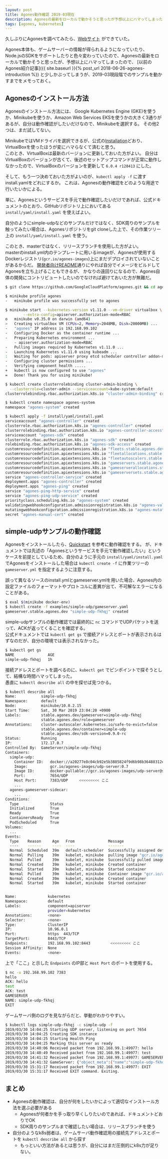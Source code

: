 ```yaml
---
layout: post
title: Agones動作確認 2019-03現在
description: Agonesの最新をローカルで動かそうと思ったが予想以上にハマってしまったので、2019-03現段階でのサンプルを動かすまでをメモっておく。
tags: [agones, kubernetes]
---
```


久しぶりにAgonesを調べてみたら、[Webサイト](https://agones.dev/site/) ができていた。

Agones本体も、ゲームサーバーの情報が得られるようになっていたり、Node.jsのSDKをサポートしたりと色々変わっていたので、Agonesの最新をローカルで動かそうと思ったが、予想以上にハマってしまったので、
[以前のAgones紹介記事]({{ site.baseurl }}{% post_url 2018-06-26-agones-introduction %}) と少しかぶってしまうが、2019-03現段階でのサンプルを動かすまでをメモっておく。

## Agonesのインストール方法

Agonesのインストール方法には、 Google Kubernetes Engine (GKE)を使うか、Minikubeを使うか、Amazon Web Services EKSを使うかの大きく3通りがあるが、自分は動作確認がしたいだけなので、Minikubeを選択する。
その他2つは、まだ試してない。

MinikubeではVMドライバを選択できるが、公式の[Installation](https://agones.dev/site/docs/installation/#setting-up-a-minikube-cluster)どおり、VirtualBoxを使ったほうが変にハマらなくて済むと思う。   
このとき、VirtualBoxは最新のバージョンに更新しておいた方がよい。
自分はVirtualBoxのバージョンが古くて、後述のセットアップコマンドが正常に動作しなかったので、VirtualBoxのバージョンを更新して `6.0.4 r128413` にした。

そして、もう一つ決めておいた方がよいのが、`kubectl apply -f` に渡すinstall.yamlをどれにするか。
これは、Agonesの動作確認をどのような用途で行いたいかによる。

単に、Agonesというサービスを手元で動作確認したいだけであれば、公式ドキュメントのとおり、GitHubリポジトリ上においてある `install/yaml/install.yaml` を使えばよい。

自分のようにsimple-udpなどのサンプルだけではなく、SDK周りのサンプルを触ってみたい場合は、Agonesリポジトリをgit cloneした上で、その作業ツリー上の `install/yaml/install.yaml` を使う。

このとき、masterではなく、リリースブランチを使用した方がよい。   
masterのinstall.yml内のテンプレートに用いるimageが、Agonesが使用するDockerレジストリ(`gcr.io/agones-images`)上にまだデプロイされていないことがあるからだ。
[開発者向けREADME](https://github.com/GoogleCloudPlatform/agones/blob/master/build/README.md)通りにやれば自分でイメージをビルドしてAgonesを立ち上げることもできるが、
かなりの遠回りになるので、Agones自体の開発にコントリビュートしたいのでなければ避けておいた方が無難だ。


```bash
$ git clone https://github.com/GoogleCloudPlatform/agones.git && cd agones && git checkout release-0.9.0-rc

$ minikube profile agones
-   minikube profile was successfully set to agones

$ minikube start --kubernetes-version v1.11.0 --vm-driver virtualbox \
		--extra-config=apiserver.authorization-mode=RBAC
o   minikube v0.35.0 on darwin (amd64)
>   Creating virtualbox VM (CPUs=2, Memory=2048MB, Disk=20000MB) ...
-   "agones" IP address is 192.168.99.102
-   Configuring Docker as the container runtime ...
-   Preparing Kubernetes environment ...
    - apiserver.authorization-mode=RBAC
-   Pulling images required by Kubernetes v1.11.0 ...
-   Launching Kubernetes v1.11.0 using kubeadm ...
:   Waiting for pods: apiserver proxy etcd scheduler controller addon-manager dns
-   Configuring cluster permissions ...
-   Verifying component health .....
+   kubectl is now configured to use "agones"
=   Done! Thank you for using minikube!

$ kubectl create clusterrolebinding cluster-admin-binding \
  --clusterrole=cluster-admin --serviceaccount=kube-system:default
clusterrolebinding.rbac.authorization.k8s.io "cluster-admin-binding" created

$ kubectl create namespace agones-system
namespace "agones-system" created

$ kubectl apply -f install/yaml/install.yaml
serviceaccount "agones-controller" created
clusterrole.rbac.authorization.k8s.io "agones-controller" created
clusterrolebinding.rbac.authorization.k8s.io "agones-controller-access" created
serviceaccount "agones-sdk" created
clusterrole.rbac.authorization.k8s.io "agones-sdk" created
rolebinding.rbac.authorization.k8s.io "agones-sdk-access" created
customresourcedefinition.apiextensions.k8s.io "fleets.stable.agones.dev" created
customresourcedefinition.apiextensions.k8s.io "fleetallocations.stable.agones.dev" created
customresourcedefinition.apiextensions.k8s.io "fleetautoscalers.stable.agones.dev" created
customresourcedefinition.apiextensions.k8s.io "gameservers.stable.agones.dev" created
customresourcedefinition.apiextensions.k8s.io "gameserverallocations.stable.agones.dev" created
customresourcedefinition.apiextensions.k8s.io "gameserversets.stable.agones.dev" created
service "agones-controller-service" created
deployment.apps "agones-controller" created
deployment.apps "agones-ping" created
service "agones-ping-http-service" created
service "agones-ping-udp-service" created
priorityclass.scheduling.k8s.io "agones-system" created
validatingwebhookconfiguration.admissionregistration.k8s.io "agones-validation-webhook" created
mutatingwebhookconfiguration.admissionregistration.k8s.io "agones-mutation-webhook" created
secret "agones-manual-cert" created
```

## simple-udpサンプルの動作確認

Agonesをインストールしたら、[Quickstart](https://agones.dev/site/docs/getting-started/create-gameserver/) を参考に動作確認をする。
が、ドキュメントでは先述の「Agonesというサービスを手元で動作確認したい」というケースを前提としているため、自分のように手元の `install/yaml/install.yaml` でAgonesをインストールした場合は `kubectl create -f` に作業ツリーの `gameserver.yml` を指定するように注意する。

誤って異なるソースのinstall.ymlとgameserver.ymlを用いた場合、Agones内の設定ファイルのフォーマットやプロトコルに差異が出て、不可解なエラーになることがある。

```bash
$ eval $(minikube docker-env)
$ kubectl create -f examples/simple-udp/gameserver.yaml
gameserver.stable.agones.dev "simple-udp-fkhqj" created
```

simple-udpサンプルの動作確認では最終的に `nc` コマンドでUDPパケットを送って、ACKが返ってくることを確認する。   
公式ドキュメントでは `kubectl get gs` で接続アドレスとポートが表示されるはずなのだが、自分の環境では表示されなかった。

```bash
$ kubectl get gs
NAME               AGE
simple-udp-fkhqj   1h
```

接続アドレスとポートを調べるのに、`kubectl get` でピンポイントで探そうとして、結構な時間ハマってしまった。   
愚直に `kubectl describe all` の中を探せば見つかる。

```bash
$ kubectl describe all
Name:           simple-udp-fkhqj
Namespace:      default
Node:           minikube/10.0.2.15
Start Time:     Sat, 30 Mar 2019 23:04:20 +0900
Labels:         stable.agones.dev/gameserver=simple-udp-fkhqj
                stable.agones.dev/role=gameserver
Annotations:    cluster-autoscaler.kubernetes.io/safe-to-evict=false
                stable.agones.dev/container=simple-udp
                stable.agones.dev/sdk-version=0.9.0-rc
Status:         Running
IP:             172.17.0.7
Controlled By:  GameServer/simple-udp-fkhqj
Containers:
  simple-udp:
    Container ID:   docker://a20277e8c04cb92e5b3885824f9d6b98b36488312e92ed5bf664cb4bd3653917
    Image:          gcr.io/agones-images/udp-server:0.7
    Image ID:       docker-pullable://gcr.io/agones-images/udp-server@sha256:324f398fcee52edd0dee847496b350f3717e69536a1d70ae6a22b6fd8aab8bf0
    Port:           7654/UDP
    Host Port:      7383/UDP     <<<<<<<<< ここ
    ...
  agones-gameserver-sidecar:
    ...
Conditions:
  Type              Status
  Initialized       True 
  Ready             True 
  ContainersReady   True 
  PodScheduled      True 
Volumes:
  ...
Events:
  Type    Reason     Age   From               Message
  ----    ------     ----  ----               -------
  Normal  Scheduled  39m   default-scheduler  Successfully assigned default/simple-udp-fkhqj to minikube
  Normal  Pulling    39m   kubelet, minikube  pulling image "gcr.io/agones-images/udp-server:0.7"
  Normal  Pulled     39m   kubelet, minikube  Successfully pulled image "gcr.io/agones-images/udp-server:0.7"
  Normal  Created    39m   kubelet, minikube  Created container
  Normal  Started    39m   kubelet, minikube  Started container
  Normal  Pulled     39m   kubelet, minikube  Container image "gcr.io/agones-images/agones-sdk:0.9.0-rc" already present on machine
  Normal  Created    39m   kubelet, minikube  Created container
  Normal  Started    39m   kubelet, minikube  Started container


Name:              kubernetes
Namespace:         default
Labels:            component=apiserver
                   provider=kubernetes
Annotations:       <none>
Selector:          <none>
Type:              ClusterIP
IP:                10.96.0.1
Port:              https  443/TCP
TargetPort:        8443/TCP
Endpoints:         192.168.99.102:8443         <<<<<<<<< ここ
Session Affinity:  None
Events:            <none>
```

上で「ここ」と示した `Endpoints` のIP部と `Host Port` のポートを使用する。

```bash
$ nc -u 192.168.99.102 7383
hello
ACK: hello
test
ACK: test
GAMESERVER
NAME: simple-udp-fkhqj
EXIT
```


ゲームサーバ側のログを見ながらだと、挙動がわかりやすい。



```bash
$ kubectl logs simple-udp-fkhqj -c simple-udp -f
2019/03/30 14:04:25 Starting UDP server, listening on port 7654
2019/03/30 14:04:25 Creating SDK instance
2019/03/30 14:04:25 Starting Health Ping
2019/03/30 14:04:25 Marking this server as ready
2019/03/30 14:40:06 Received packet from 192.168.99.1:49977: hello
2019/03/30 14:40:49 Received packet from 192.168.99.1:49977: test
2019/03/30 14:41:32 Received packet from 192.168.99.1:49977: GAMESERVER
2019/03/30 14:41:32 GameServer: {"object_meta":{"name":"simple-udp-fkhqj","namespace":"default","uid":"b70af2f8-52f4-11e9-adb9-080027031e5a","resource_version":"4697","generation":1,"creation_timestamp":1553954660,"annotations":{"stable.agones.dev/sdk-version":"0.9.0-rc"},"labels":{"stable.agones.dev/sdk-timestamp":"1553956874"}},"spec":{"health":{"PeriodSeconds":5,"FailureThreshold":3,"InitialDelaySeconds":5}},"status":{"state":"Ready","address":"10.0.2.15","ports":[{"name":"default","port":7383}]}}
2019/03/30 15:31:17 Received packet from 192.168.99.1:49977: EXIT
2019/03/30 15:31:17 Received EXIT command. Exiting.
```

## まとめ

- Agonesの動作確認は、自分が何をしたいかによって適切なインストール方法を選ぶ必要がある
    - Agonesが何者かを手っ取り早くしりたいのであれば、ドキュメントどおりでOK
    - SDK周りのサンプルまで確認したい場合は、リリースブランチを使う
- 自分のようなk8s弱者は、ゲームサーバ動作確認用の接続先アドレスとポートを `kubectl describe all` から探す
    - もっといい方法があるとは思うが、自分にはまだ圧倒的にk8s力が足りない。
